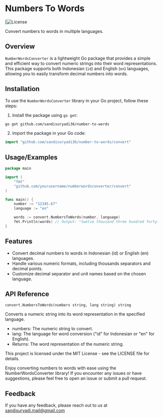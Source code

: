 
# Numbers To Words
[![License](https://github.com/sandisuryadi36/number-to-words/blob/master/LICENSE)


Convert numbers to words in multiple languages.

## Overview

`NumberWordsConverter` is a lightweight Go package that provides a simple and efficient way to convert numeric strings into their word representations. This package supports both Indonesian (`id`) and English (`en`) languages, allowing you to easily transform decimal numbers into words.

## Installation

To use the `NumberWordsConverter` library in your Go project, follow these steps:

1. Install the package using `go get`:
```bash
go get github.com/sandisuryadi36/number-to-words
```
2. Import the package in your Go code:
```go
import "github.com/sandisuryadi36/number-to-words/convert"
```

## Usage/Examples

```go
package main

import (
	"fmt"
	"github.com/yourusername/numberwordsconverter/convert"
)

func main() {
	number := "12345.67"
	language := "en"

	words := convert.NumbersToWords(number, language)
	fmt.Println(words) // Output: "twelve thousand three hundred forty-five point sixty-seven"
}

```
## Features
- Convert decimal numbers to words in Indonesian (id) or English (en) languages.
- Handle various numeric formats, including thousands separators and decimal points.
- Customize decimal separator and unit names based on the chosen language.

## API Reference
`convert.NumbersToWords(numbers string, lang string) string`

Converts a numeric string into its word representation in the specified language.

- numbers: The numeric string to convert.
- lang: The language for word conversion ("id" for Indonesian or "en" for English).
- Returns: The word representation of the numeric string.

This project is licensed under the MIT License - see the LICENSE file for details.

Enjoy converting numbers to words with ease using the NumberWordsConverter library! If you encounter any issues or have suggestions, please feel free to open an issue or submit a pull request.

## Feedback

If you have any feedback, please reach out to us at sandisuryadi.mail@gmail.com